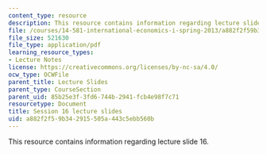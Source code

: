 ```yaml
---
content_type: resource
description: This resource contains information regarding lecture slide 16.
file: /courses/14-581-international-economics-i-spring-2013/a882f2f59b342915505a443c5ebb560b_MIT14_581S13_Lecslides16.pdf
file_size: 521630
file_type: application/pdf
learning_resource_types:
- Lecture Notes
license: https://creativecommons.org/licenses/by-nc-sa/4.0/
ocw_type: OCWFile
parent_title: Lecture Slides
parent_type: CourseSection
parent_uid: 85b25e3f-3fd6-744b-2941-fcb4e98f7c71
resourcetype: Document
title: Session 16 lecture slides
uid: a882f2f5-9b34-2915-505a-443c5ebb560b
---
```

This resource contains information regarding lecture slide 16.